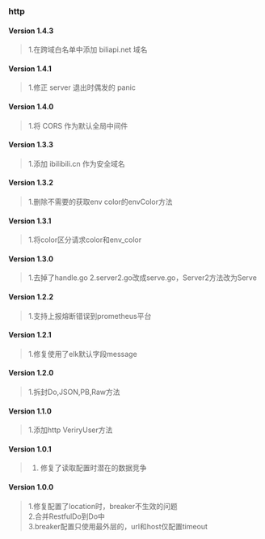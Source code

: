 ### http
#### Version 1.4.3
> 1.在跨域白名单中添加 biliapi.net 域名

#### Version 1.4.1
> 1.修正 server 退出时偶发的 panic

#### Version 1.4.0
> 1.将 CORS 作为默认全局中间件

#### Version 1.3.3
> 1.添加 ibilibili.cn 作为安全域名

#### Version 1.3.2
> 1.删除不需要的获取env color的envColor方法

#### Version 1.3.1
> 1.将color区分请求color和env_color

#### Version 1.3.0
> 1.去掉了handle.go
> 2.server2.go改成serve.go，Server2方法改为Serve

#### Version 1.2.2
> 1.支持上报熔断错误到prometheus平台

#### Version 1.2.1
> 1.修复使用了elk默认字段message  

#### Version 1.2.0
> 1.拆封Do,JSON,PB,Raw方法  

#### Version 1.1.0
> 1.添加http VeriryUser方法  

#### Version 1.0.1

> 1. 修复了读取配置时潜在的数据竞争

#### Version 1.0.0
> 1.修复配置了location时，breaker不生效的问题  
> 2.合并RestfulDo到Do中  
> 3.breaker配置只使用最外层的，url和host仅配置timeout  
